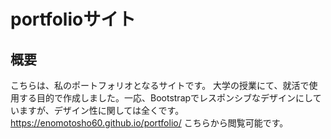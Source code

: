 # portfolioサイト
## 概要 
こちらは、私のポートフォリオとなるサイトです。 大学の授業にて、就活で使用する目的で作成しました。一応、Bootstrapでレスポンシブなデザインにしていますが、デザイン性に関しては全くです。 
https://enomotosho60.github.io/portfolio/ 
こちらから閲覧可能です。
